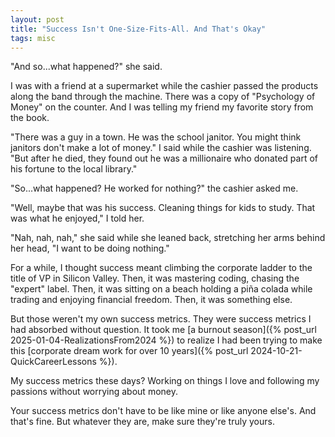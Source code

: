 ```yaml
---
layout: post
title: "Success Isn't One-Size-Fits-All. And That's Okay"
tags: misc
---
```


"And so...what happened?" she said.

I was with a friend at a supermarket while the cashier passed the products along the band through the machine. There was a copy of "Psychology of Money" on the counter. And I was telling my friend my favorite story from the book.

"There was a guy in a town. He was the school janitor. You might think janitors don't make a lot of money." I said while the cashier was listening. "But after he died, they found out he was a millionaire who donated part of his fortune to the local library."

"So...what happened? He worked for nothing?" the cashier asked me.

"Well, maybe that was his success. Cleaning things for kids to study. That was what he enjoyed," I told her.

"Nah, nah, nah," she said while she leaned back, stretching her arms behind her head, "I want to be doing nothing."

For a while, I thought success meant climbing the corporate ladder to the title of VP in Silicon Valley. Then, it was mastering coding, chasing the "expert" label. Then, it was sitting on a beach holding a piña colada while trading and enjoying financial freedom. Then, it was something else.

But those weren't my own success metrics. They were success metrics I had absorbed without question. It took me [a burnout season]({% post_url 2025-01-04-RealizationsFrom2024 %}) to realize I had been trying to make this [corporate dream work for over 10 years]({% post_url 2024-10-21-QuickCareerLessons %}).

My success metrics these days? Working on things I love and following my passions without worrying about money.

Your success metrics don't have to be like mine or like anyone else's. And that's fine. But whatever they are, make sure they're truly yours.
